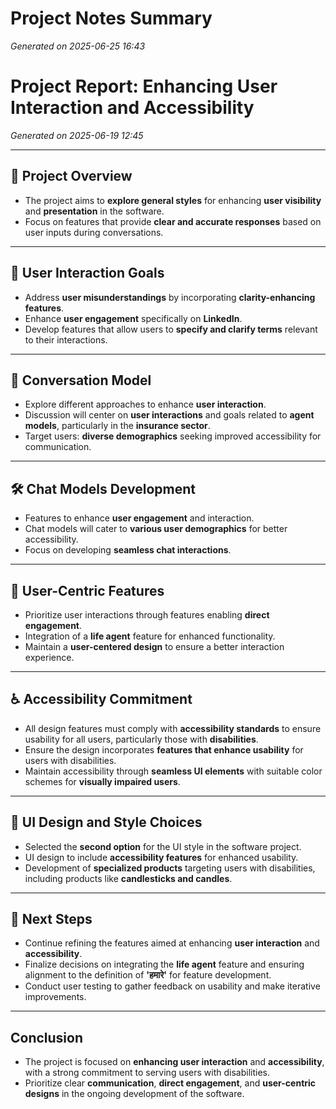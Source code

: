 # Project Notes Summary

*Generated on 2025-06-25 16:43*

# Project Report: Enhancing User Interaction and Accessibility

*Generated on 2025-06-19 12:45*

---

## 🌟 **Project Overview**
- The project aims to **explore general styles** for enhancing **user visibility** and **presentation** in the software.
- Focus on features that provide **clear and accurate responses** based on user inputs during conversations.

---

## 🎯 **User Interaction Goals**
- Address **user misunderstandings** by incorporating **clarity-enhancing features**.
- Enhance **user engagement** specifically on **LinkedIn**.
- Develop features that allow users to **specify and clarify terms** relevant to their interactions.

---

## 💬 **Conversation Model**
- Explore different approaches to enhance **user interaction**.
- Discussion will center on **user interactions** and goals related to **agent models**, particularly in the **insurance sector**.
- Target users: **diverse demographics** seeking improved accessibility for communication.

---

## 🛠️ **Chat Models Development**
- Features to enhance **user engagement** and interaction.
- Chat models will cater to **various user demographics** for better accessibility.
- Focus on developing **seamless chat interactions**.

---

## 🔧 **User-Centric Features**
- Prioritize user interactions through features enabling **direct engagement**.
- Integration of a **life agent** feature for enhanced functionality.
- Maintain a **user-centered design** to ensure a better interaction experience.

---

## ♿ **Accessibility Commitment**
- All design features must comply with **accessibility standards** to ensure usability for all users, particularly those with **disabilities**.
- Ensure the design incorporates **features that enhance usability** for users with disabilities.
- Maintain accessibility through **seamless UI elements** with suitable color schemes for **visually impaired users**.

---

## 🎨 **UI Design and Style Choices**
- Selected the **second option** for the UI style in the software project.
- UI design to include **accessibility features** for enhanced usability.
- Development of **specialized products** targeting users with disabilities, including products like **candlesticks and candles**.

---

## 🔄 **Next Steps**
- Continue refining the features aimed at enhancing **user interaction** and **accessibility**.
- Finalize decisions on integrating the **life agent** feature and ensuring alignment to the definition of **'हमारे'** for feature development.
- Conduct user testing to gather feedback on usability and make iterative improvements.

--- 

## **Conclusion**
- The project is focused on **enhancing user interaction** and **accessibility**, with a strong commitment to serving users with disabilities.
- Prioritize clear **communication**, **direct engagement**, and **user-centric designs** in the ongoing development of the software.
